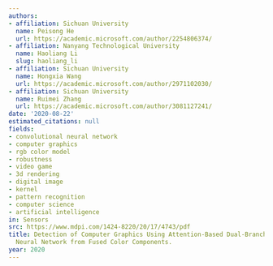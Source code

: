 ```yaml
---
authors:
- affiliation: Sichuan University
  name: Peisong He
  url: https://academic.microsoft.com/author/2254806374/
- affiliation: Nanyang Technological University
  name: Haoliang Li
  slug: haoliang_li
- affiliation: Sichuan University
  name: Hongxia Wang
  url: https://academic.microsoft.com/author/2971102030/
- affiliation: Sichuan University
  name: Ruimei Zhang
  url: https://academic.microsoft.com/author/3081127241/
date: '2020-08-22'
estimated_citations: null
fields:
- convolutional neural network
- computer graphics
- rgb color model
- robustness
- video game
- 3d rendering
- digital image
- kernel
- pattern recognition
- computer science
- artificial intelligence
in: Sensors
src: https://www.mdpi.com/1424-8220/20/17/4743/pdf
title: Detection of Computer Graphics Using Attention-Based Dual-Branch Convolutional
  Neural Network from Fused Color Components.
year: 2020
---
```

